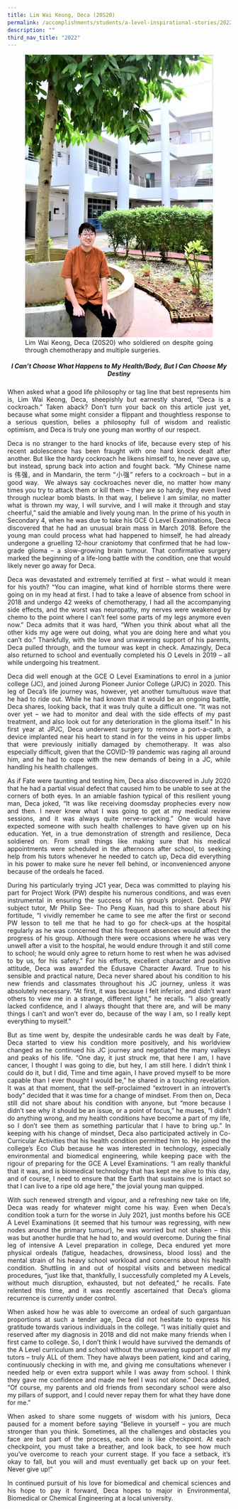 ```yaml
---
title: Lim Wai Keong, Deca (20S20)
permalink: /accomplishments/students/a-level-inspirational-stories/2022/deca/
description: ""
third_nav_title: "2022"
---
```

<div align=justify>

<figure>
<img src="/images/1Deca.jpg">
<figcaption>Lim Wai Keong, Deca (20S20) who soldiered on despite going through chemotherapy and multiple surgeries.</figcaption></figure>

<center><h5><strong>I Can’t Choose What Happens to My Health/Body, But I Can Choose My Destiny</strong></center></h5>

<p>
When asked what a good life philosophy or tag line that best represents him is, Lim Wai Keong, Deca, sheepishly but earnestly shared, “Deca is a cockroach.” Taken aback? Don’t turn your back on this article just yet, because what some might consider a flippant and thoughtless response to a serious question, belies a philosophy full of wisdom and realistic optimism, and Deca is truly one young man worthy of our respect.</p>

<p>
Deca is no stranger to the hard knocks of life, because every step of his recent adolescence has been fraught with one hard knock dealt after another. But like the hardy cockroach he likens himself to, he never gave up, but instead, sprung back into action and fought back. “My Chinese name is 伟强, and in Mandarin, the term “小强” refers to a cockroach – but in a good way.  We always say cockroaches never die, no matter how many times you try to attack them or kill them – they are so hardy, they even lived through nuclear bomb blasts. In that way, I believe I am similar, no matter what is thrown my way, I will survive, and I will make it through and stay cheerful,” said the amiable and lively young man. In the prime of his youth in Secondary 4, when he was due to take his GCE O Level Examinations, Deca discovered that he had an unusual brain mass in March 2018. Before the young man could process what had happened to himself, he had already undergone a gruelling 12-hour craniotomy that confirmed that he had low-grade glioma – a slow-growing brain tumour. That confirmative surgery marked the beginning of a life-long battle with the condition, one that would likely never go away for Deca.</p>

<p>
Deca was devastated and extremely terrified at first – what would it mean for his youth? “You can imagine, what kind of horrible storms there were going on in my head at first. I had to take a leave of absence from school in 2018 and undergo 42 weeks of chemotherapy, I had all the accompanying side effects, and the worst was neuropathy, my nerves were weakened by chemo to the point where I can’t feel some parts of my legs anymore even now.” Deca admits that it was hard, “When you think about what all the other kids my age were out doing, what you are doing here and what you can’t do.” Thankfully, with the love and unwavering support of his parents, Deca pulled through, and the tumour was kept in check. Amazingly, Deca also returned to school and eventually completed his O Levels in 2019 – all while undergoing his treatment.</p>

<p>
Deca did well enough at the GCE O Level Examinations to enrol in a junior college (JC), and joined Jurong Pioneer Junior College (JPJC) in 2020. This leg of Deca’s life journey was, however, yet another tumultuous wave that he had to ride out. While he had known that it would be an ongoing battle, Deca shares, looking back, that it was truly quite a difficult one. “It was not over yet – we had to monitor and deal with the side effects of my past treatment, and also look out for any deterioration in the glioma itself.” In his first year at JPJC, Deca underwent surgery to remove a port-a-cath, a device implanted near his heart to stand in for the veins in his upper limbs that were previously initially damaged by chemotherapy. It was also especially difficult, given that the COVID-19 pandemic was raging all around him, and he had to cope with the new demands of being in a JC, while handling his health challenges.</p>

<p>
As if Fate were taunting and testing him, Deca also discovered in July 2020 that he had a partial visual defect that caused him to be unable to see at the corners of both eyes. In an amiable fashion typical of this resilient young man, Deca joked, “It was like receiving doomsday prophecies every now and then. I never knew what I was going to get at my medical review sessions, and it was always quite nerve-wracking.” One would have expected someone with such health challenges to have given up on his education. Yet, in a true demonstration of strength and resilience, Deca soldiered on. From small things like making sure that his medical appointments were scheduled in the afternoons after school, to seeking help from his tutors whenever he needed to catch up, Deca did everything in his power to make sure he never fell behind, or inconvenienced anyone because of the ordeals he faced.</p>

<p>
During his particularly trying JC1 year, Deca was committed to playing his part for Project Work (PW) despite his numerous conditions, and was even instrumental in ensuring the success of his group’s project. Deca’s PW subject tutor, Mr Philip See- Tho Peng Kuan, had this to share about his fortitude, “I vividly remember he came to see me after the first or second PW lesson to tell me that he had to go for check-ups at the hospital regularly as he was concerned that his frequent absences would affect the progress of his group. Although there were occasions where he was very unwell after a visit to the hospital, he would endure through it and still come to school; he would only agree to return home to rest when he was advised to by us, for his safety.” For his efforts, excellent character and positive attitude, Deca was awarded the Edusave Character Award. True to his sensible and practical nature, Deca never shared about his condition to his new friends and classmates throughout his JC journey, unless it was absolutely necessary. “At first, it was because I felt inferior, and didn’t want others to view me in a strange, different light,” he recalls. “I also greatly lacked confidence, and I always thought that there are, and will be many things I can’t and won’t ever do, because of the way I am, so I really kept everything to myself.”</p>

<p>
But as time went by, despite the undesirable cards he was dealt by Fate, Deca started to view his condition more positively, and his worldview changed as he continued his JC journey and negotiated the many valleys and peaks of his life. “One day, it just struck me, that here I am, I have cancer, I thought I was going to die, but hey, I am still here. I didn’t think I could do it, but I did, Time and time again, I have proved myself to be more capable than I ever thought I would be,” he shared in a touching revelation. It was at that moment, that the self-proclaimed “extrovert in an introvert’s body” decided that it was time for a change of mindset. From then on, Deca still did not share about his condition with anyone, but “more because I didn’t see why it should be an issue, or a point of focus,” he muses, “I didn’t do anything wrong, and my health conditions have become a part of my life, so I don’t see them as something particular that I have to bring up.” In keeping with his change of mindset, Deca also participated actively in Co-Curricular Activities that his health condition permitted him to. He joined the college’s Eco Club because he was interested in technology, especially environmental and biomedical engineering, while keeping pace with the rigour of preparing for the GCE A Level Examinations. “I am really thankful that it was, and is biomedical technology that has kept me alive to this day, and of course, I need to ensure that the Earth that sustains me is intact so that I can live to a ripe old age here,” the jovial young man quipped.</p>

<p>
With such renewed strength and vigour, and a refreshing new take on life, Deca was ready for whatever might come his way. Even when Deca’s condition took a turn for the worse in July 2021, just months before his GCE A Level Examinations (it seemed that his tumour was regressing, with new nodes around the primary tumour), he was worried but not shaken – this was but another hurdle that he had to, and would overcome. During the final leg of intensive A Level preparation in college, Deca endured yet more physical ordeals (fatigue, headaches, drowsiness, blood loss) and the mental strain of his heavy school workload and concerns about his health condition. Shuttling in and out of hospital visits and between medical procedures, “just like that, thankfully, I successfully completed my A Levels, without much disruption, exhausted, but not defeated,” he recalls. Fate relented this time, and it was recently ascertained that Deca’s glioma recurrence is currently under control.</p>

<p>
When asked how he was able to overcome an ordeal of such gargantuan proportions at such a tender age, Deca did not hesitate to express his gratitude towards various individuals in the college. “I was initially quiet and reserved after my diagnosis in 2018 and did not make many friends when I first came to college. So, I don’t think I would have survived the demands of the A Level curriculum and school without the unwavering support of all my tutors – truly ALL of them. They have always been patient, kind and caring, continuously checking in with me, and giving me consultations whenever I needed help or even extra support while I was away from school. I think they gave me confidence and made me feel I was not alone.” Deca added, “Of course, my parents and old friends from secondary school were also my pillars of support, and I could never repay them for what they have done for me.”</p>

<p>
When asked to share some nuggets of wisdom with his juniors, Deca paused for a moment before saying “Believe in yourself – you are much stronger than you think. Sometimes, all the challenges and obstacles you face are but part of the process, each one is like checkpoint. At each checkpoint, you must take a breather, and look back, to see how much you’ve overcome to reach your current stage. If you face a setback, it’s okay to fall, but you will and must eventually get back up on your feet. Never give up!”</p>

<p>	
In continued pursuit of his love for biomedical and chemical sciences and his hope to pay it forward, Deca hopes to major in Environmental, Biomedical or Chemical Engineering at a local university.</p>